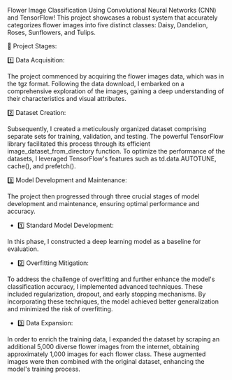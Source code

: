 Flower Image Classification Using Convolutional Neural Networks (CNN) and TensorFlow! This project showcases a robust system that accurately categorizes flower images into five distinct classes: Daisy, Dandelion, Roses, Sunflowers, and Tulips.



🌿 Project Stages:



1️⃣ Data Acquisition:

The project commenced by acquiring the flower images data, which was in the tgz format. Following the data download, I embarked on a comprehensive exploration of the images, gaining a deep understanding of their characteristics and visual attributes.



2️⃣ Dataset Creation:

Subsequently, I created a meticulously organized dataset comprising separate sets for training, validation, and testing. The powerful TensorFlow library facilitated this process through its efficient image_dataset_from_directory function. To optimize the performance of the datasets, I leveraged TensorFlow's features such as td.data.AUTOTUNE, cache(), and prefetch().



3️⃣ Model Development and Maintenance:

The project then progressed through three crucial stages of model development and maintenance, ensuring optimal performance and accuracy.



  - 1️⃣ Standard Model Development:

   In this phase, I constructed a deep learning model as a baseline for evaluation.



  - 2️⃣ Overfitting Mitigation:

   To address the challenge of overfitting and further enhance the model's classification accuracy, I implemented advanced techniques. These included regularization, dropout, and early stopping mechanisms. By incorporating these techniques, the model achieved better generalization and minimized the risk of overfitting.



  - 3️⃣ Data Expansion:

   In order to enrich the training data, I expanded the dataset by scraping an additional 5,000 diverse flower images from the internet, obtaining approximately 1,000 images for each flower class. These augmented images were then combined with the original dataset, enhancing the model's training process.

